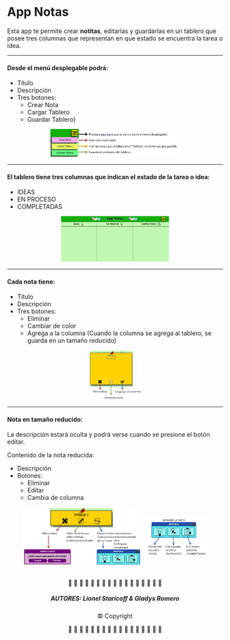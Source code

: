 # App Notas

Esta app te permite crear **notitas**, editarlas y guardarlas en un tablero que posee tres columnas que representan en que estado se encuentra la tarea o idea.

------------


#### Desde el menú desplegable podrá:
- Título
- Descripción
- Tres botones:
	- Crear Nota
	- Cargar Tablero
	- Guardar Tablero}
 
<div align="center">
	<img src="https://github.com/Gladys077/Notas/blob/dev/imagesReadme/Menu.png" alt="Menú Desplegable" width="60%">
</div>

------------
####  El tablero tiene tres columnas que indican el estado de la tarea o idea:
- IDEAS
- EN PROCESO
- COMPLETADAS
  
<div align="center">
	<img src="https://github.com/Gladys077/Notas/blob/dev/imagesReadme/PantallaApp.png" alt="Tablero" width="50%">
</div>

------------

#### Cada nota tiene:
- Título
- Descripción
- Tres botones:
	- Eliminar
	- Cambiar de color
	- Agrega a la columna
	(Cuando la columna se agrega al tablero, se guarda en un tamaño reducido)

<div align="center">
	<img src="https://github.com/Gladys077/Notas/blob/dev/imagesReadme/Nota.png" alt="Nota" width="25%">
</div>

------------

#### Nota en tamaño reducido: 
La descripción estará oculta y podrá verse cuando se presione el botón editar.

Contenido de la nota reducida:
- Descripción
- Botones:
	- Eliminar
	- Editar
	- Cambia de columna

<div align="center">
	<img src="https://github.com/Gladys077/Notas/blob/dev/imagesReadme/notaReducida.png" alt="Nota Reducita" width="55%" align="center">

<img src="https://github.com/Gladys077/Notas/blob/dev/imagesReadme/Prompt-Mover.png" alt="Cartel para cambiar de columna" width="30%" align="center">

</div>
<br>
<div align="center">

🔷 🔸 🔸 🔸 🔸 🔸 🔸 🔸 🔸 🔸 🔸 🔸 🔸 🔸 🔸 🔸 🔷 
##### AUTORES: Lionel Staricoff & Gladys Romero
&copy; Copyright

🔷 🔸 🔸 🔸 🔸 🔸 🔸 🔸 🔸 🔸 🔸 🔸 🔸 🔸 🔸 🔸 🔷
</div>

